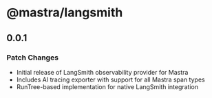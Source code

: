 # @mastra/langsmith

## 0.0.1

### Patch Changes

- Initial release of LangSmith observability provider for Mastra
- Includes AI tracing exporter with support for all Mastra span types
- RunTree-based implementation for native LangSmith integration

